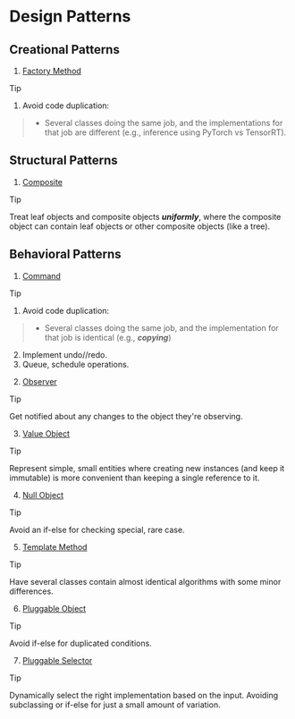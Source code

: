 # Design Patterns

## Creational Patterns

1. [Factory Method](./lessons/factory-method.ipynb)
> [!TIP]
> 1. Avoid code duplication:
> > * Several classes doing the same job, and the implementations for that job are different (e.g., inference using PyTorch vs TensorRT).

## Structural Patterns

1. [Composite](./lessons/composite.ipynb)
> [!TIP]
> Treat leaf objects and composite objects ***uniformly***, where the composite object can contain leaf objects or other composite objects (like a tree).

## Behavioral Patterns

1. [Command](./lessons/command.ipynb)
> [!TIP]
> 1. Avoid code duplication:
> >  * Several classes doing the same job, and the implementation for that job is identical (e.g., ***copying***)
> 2. Implement undo//redo.
> 3. Queue, schedule operations.
2. [Observer](./lessons/observer.ipynb)
> [!TIP]
> Get notified about any changes to the object they're observing.
3. [Value Object](./lessons/value-object.ipynb)
> [!TIP]
> Represent simple, small entities where creating new instances (and keep it immutable) is more convenient than keeping a single reference to it.
4. [Null Object](./lessons/null-object.ipynb)
> [!TIP]
> Avoid an if-else for checking special, rare case.
5. [Template Method](./lessons/template-method.ipynb)
> [!TIP]
> Have several classes contain almost identical algorithms with some minor differences.
6. [Pluggable Object](./lessons/pluggable-object.ipynb)
> [!TIP]
> Avoid if-else for duplicated conditions.
7. [Pluggable Selector](./lessons/pluggable-selector.ipynb)
> [!TIP]
> Dynamically select the right implementation based on the input. Avoiding subclassing or if-else for just a small amount of variation.